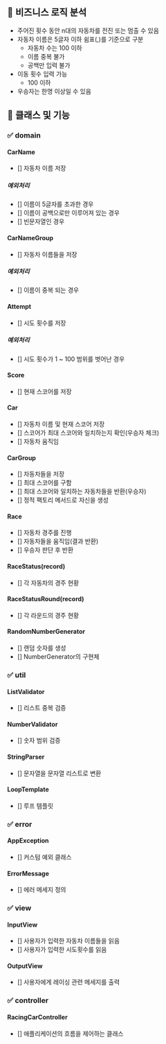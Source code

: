 ## 🎯 비즈니스 로직 분석
- 주어진 횟수 동안 n대의 자동차를 전진 또는 멈출 수 있음
- 자동차 이름은 5글자 이하 쉼표(,)를 기준으로 구분
    - 자동차 수는 100 이하
    - 이름 중복 불가
    - 공백만 입력 불가
- 이동 횟수 입력 가능
    - 100 이하
- 우승자는 한명 이상일 수 있음

## 🎯 클래스 및 기능

### ✅ domain

#### CarName
- [] 자동차 이름 저장

##### 예외처리
- [] 이름이 5글자를 초과한 경우
- [] 이름이 공백으로만 이루어져 있는 경우
- [] 빈문자열인 경우

#### CarNameGroup
- [] 자동차 이름들을 저장

##### 예외처리
- [] 이름이 중복 되는 경우

#### Attempt
- [] 시도 횟수를 저장

##### 예외처리
- [] 시도 횟수가 1 ~ 100 범위를 벗어난 경우

#### Score
- [] 현재 스코어를 저장

#### Car
- [] 자동차 이름 및 현재 스코어 저장
- [] 스코어가 최대 스코어와 일치하는지 확인(우승자 체크)
- [] 자동차 움직임

#### CarGroup
- [] 자동차들을 저장
- [] 최대 스코어를 구함
- [] 최대 스코어와 일치하는 자동차들을 반환(우승자)
- [] 정적 팩토리 메서드로 자신을 생성

#### Race
- [] 자동차 경주를 진행
- [] 자동차들을 움직임(결과 반환)
- [] 우승자 판단 후 반환

#### RaceStatus(record)
- [] 각 자동차의 경주 현황

#### RaceStatusRound(record)
- [] 각 라운드의 경주 현황

#### RandomNumberGenerator
- [] 랜덤 숫자를 생성
- [] NumberGenerator의 구현체

### ✅ util

#### ListValidator
- [] 리스트 중복 검증

#### NumberValidator
- [] 숫자 범위 검증

#### StringParser
- [] 문자열을 문자열 리스트로 변환

#### LoopTemplate
- [] 루프 템플릿

### ✅ error

#### AppException
- [] 커스텀 예외 클래스

#### ErrorMessage
- [] 에러 메세지 정의

### ✅ view

#### InputView
- [] 사용자가 입력한 자동차 이름들을 읽음
- [] 사용자가 입력한 시도횟수를 읽음

#### OutputView
- [] 사용자에게 레이싱 관련 메세지를 출력

### ✅ controller

#### RacingCarController
- [] 애플리케이션의 흐름을 제어하는 클래스

